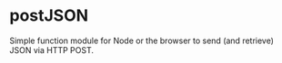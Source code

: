 # postJSON

Simple function module for Node or the browser to send (and retrieve) JSON via HTTP POST.

